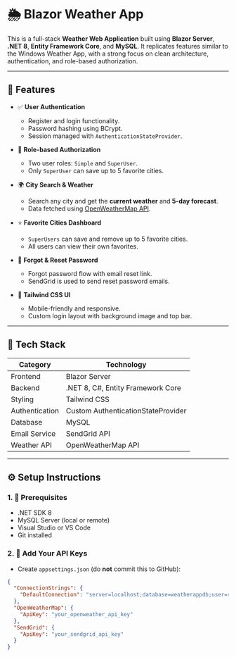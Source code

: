 ﻿# 🌦️ Blazor Weather App

This is a full-stack **Weather Web Application** built using **Blazor Server**, **.NET 8**, **Entity Framework Core**, and **MySQL**. It replicates features similar to the Windows Weather App, with a strong focus on clean architecture, authentication, and role-based authorization.

---

## 🚀 Features

- ✅ **User Authentication**
  - Register and login functionality.
  - Password hashing using BCrypt.
  - Session managed with `AuthenticationStateProvider`.

- 🔐 **Role-based Authorization**
  - Two user roles: `Simple` and `SuperUser`.
  - Only `SuperUser` can save up to 5 favorite cities.

- 🌍 **City Search & Weather**
  - Search any city and get the **current weather** and **5-day forecast**.
  - Data fetched using [OpenWeatherMap API](https://openweathermap.org/api).

- ⭐ **Favorite Cities Dashboard**
  - `SuperUsers` can save and remove up to 5 favorite cities.
  - All users can view their own favorites.

- 📧 **Forgot & Reset Password**
  - Forgot password flow with email reset link.
  - SendGrid is used to send reset password emails.

- 🎨 **Tailwind CSS UI**
  - Mobile-friendly and responsive.
  - Custom login layout with background image and top bar.

---

## 🧰 Tech Stack

| Category      | Technology                          |
|---------------|--------------------------------------|
| Frontend      | Blazor Server                        |
| Backend       | .NET 8, C#, Entity Framework Core    |
| Styling       | Tailwind CSS                         |
| Authentication| Custom AuthenticationStateProvider  |
| Database      | MySQL                                |
| Email Service | SendGrid API                         |
| Weather API   | OpenWeatherMap API                   |

---

## ⚙️ Setup Instructions

### 1. 🔧 Prerequisites

- .NET SDK 8
- MySQL Server (local or remote)
- Visual Studio or VS Code
- Git installed

### 2. 🔑 Add Your API Keys

- Create `appsettings.json` (do **not** commit this to GitHub):

```json
{
  "ConnectionStrings": {
    "DefaultConnection": "server=localhost;database=weatherappdb;user=root;password=yourpassword;"
  },
  "OpenWeatherMap": {
    "ApiKey": "your_openweather_api_key"
  },
  "SendGrid": {
    "ApiKey": "your_sendgrid_api_key"
  }
}